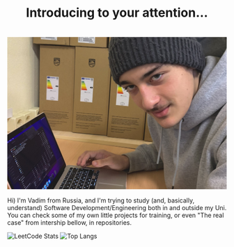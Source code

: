 <h1 align="center"> Introducing to your attention...<h1></h1>

![Alt](profile.jpeg)

Hi) I'm Vadim from Russia, and I'm trying to study (and, basically, understand) Software Development/Engineering both in and outside my Uni. You can check some of my own little projects for training, or even "The real case" from intership bellow, in repositories.

![LeetCode Stats](https://leetcode.card.workers.dev/StilUSoff?theme=auto&font=&extension=null)
![Top Langs](https://github-readme-stats.vercel.app/api/top-langs/?username=StilUSoff&layout=compact&theme=transparent)


<!--
**StilUSoff/StilUSoff** is a ✨ _special_ ✨ repository because its `README.md` (this file) appears on your GitHub profile.

Here are some ideas to get you started:

- 🔭 I’m currently working on ...
- 🌱 I’m currently learning ...
- 👯 I’m looking to collaborate on ...
- 🤔 I’m looking for help with ...
- 💬 Ask me about ...
- 📫 How to reach me: ...
- 😄 Pronouns: ...
- ⚡ Fun fact: ...
-->
